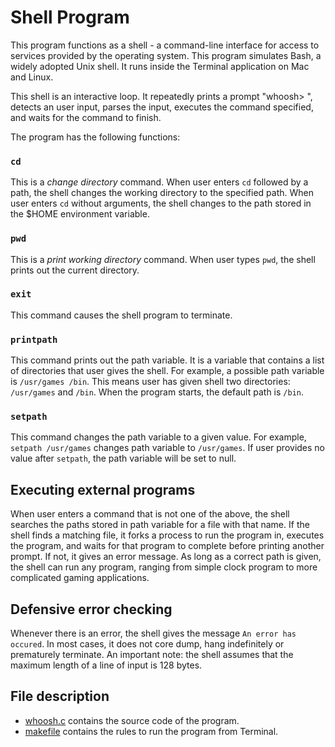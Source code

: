 # Shell Program

This program functions as a shell - a command-line interface for access to services provided by the operating system. This program simulates Bash, a widely adopted Unix shell. It runs inside the Terminal application on Mac and Linux. 

This shell is an interactive loop. It repeatedly prints a prompt "whoosh> ", detects an user input, parses the input, executes the command specified, and waits for the command to finish. 

The program has the following functions:

### `cd`
This is a *change directory* command. When user enters `cd` followed by a path, the shell changes the working directory to the specified path. When user enters `cd` without arguments, the shell changes to the path stored in the $HOME environment variable.


### `pwd`
This is a *print working directory* command. When user types `pwd`, the shell prints out the current directory.


### `exit`
This command causes the shell program to terminate.


### `printpath`
This command prints out the path variable. It is a variable that contains a list of directories that user gives the shell. For example, a possible path variable is `/usr/games /bin`. This means user has given shell two directories: `/usr/games` and `/bin`. When the program starts, the default path is `/bin`.


### `setpath`
This command changes the path variable to a given value. For example, `setpath /usr/games` changes path variable to `/usr/games`. If user provides no value after `setpath`, the path variable will be set to null.


## Executing external programs
When user enters a command that is not one of the above, the shell searches the paths stored in path variable for a file with that name. If the shell finds a matching file, it forks a process to run the program in, executes the program,
and waits for that program to complete before printing another prompt. If not, it gives an error message. As long as a correct path is given, the shell can run any program, ranging from simple clock program to more complicated gaming applications. 


## Defensive error checking  
Whenever there is an error, the shell gives the message `An error has occured`. In most cases, it does not core dump, hang indefinitely or prematurely terminate. An important note: the shell assumes that the maximum length of a line of input is 128 bytes.


## File description
* [whoosh.c](https://github.com/vantrinh7/ShellProgram/blob/master/whoosh.c) contains the source code of the program.
* [makefile](https://github.com/vantrinh7/ShellProgram/blob/master/makefile) contains the rules to run the program from Terminal.
